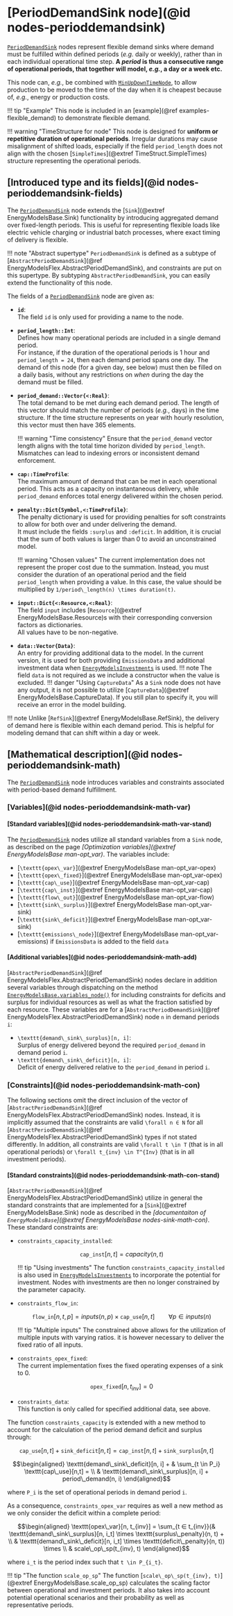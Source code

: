 # [PeriodDemandSink node](@id nodes-perioddemandsink)

[`PeriodDemandSink`](@ref) nodes represent flexible demand sinks where demand must be fulfilled within defined periods (*e.g.* daily or weekly), rather than in each individual operational time step.
**A *period* is thus a consecutive range of operational periods, that together will model, *e.g.*, a day or a week etc.**

This node can, *e.g.*, be combined with [`MinUpDownTimeNode`](@ref), to allow production to be moved to the time of the day when it is cheapest because of, *e.g.*, energy or production costs.

!!! tip "Example"
    This node is included in an [example](@ref examples-flexible_demand) to demonstrate flexible demand.

!!! warning "TimeStructure for node"
    This node is designed for **uniform or repetitive duration of operational periods**.
    Irregular durations may cause misalignment of shifted loads, especially if the field `period_length` does not align with the chosen [`SimpleTimes`](@extref TimeStruct.SimpleTimes) structure representing the operational periods.

## [Introduced type and its fields](@id nodes-perioddemandsink-fields)

The [`PeriodDemandSink`](@ref) node extends the [`Sink`](@extref EnergyModelsBase.Sink) functionality by introducing aggregated demand over fixed-length periods.
This is useful for representing flexible loads like electric vehicle charging or industrial batch processes, where exact timing of delivery is flexible.

!!! note "Abstract supertype"
    `PeriodDemandSink` is defined as a subtype of [`AbstractPeriodDemandSink`](@ref EnergyModelsFlex.AbstractPeriodDemandSink), and constraints are put on this supertype.
    By subtyping `AbstractPeriodDemandSink`, you can easily extend the functionality of this node.

The fields of a [`PeriodDemandSink`](@ref) node are given as:

- **`id`**:\
  The field `id` is only used for providing a name to the node.
- **`period_length::Int`**:\
  Defines how many operational periods are included in a single demand period.\
  For instance, if the duration of the operational periods is 1 hour and `period_length = 24`, then each demand period spans one day.
  The demand of this node (for a given day, see below) must then be filled on a daily basis, without any restrictions on *when* during the day the demand must be filled.

- **`period_demand::Vector{<:Real}`**:\
  The total demand to be met during each demand period. The length of this vector should match the number of periods (*e.g.*, days) in the time structure. If the time structure represents on year with hourly resolution, this vector must then have 365 elements.

  !!! warning "Time consistency"
      Ensure that the `period_demand` vector length aligns with the total time horizon divided by `period_length`. Mismatches can lead to indexing errors or inconsistent demand enforcement.

- **`cap::TimeProfile`**:\
  The maximum amount of demand that can be met in each operational period.
  This acts as a capacity on instantaneous delivery, while `period_demand` enforces total energy delivered within the chosen period.
- **`penalty::Dict{Symbol,<:TimeProfile}`**:\
  The penalty dictionary is used for providing penalties for soft constraints to allow for both over and under delivering the demand.\
  It must include the fields `:surplus` and `:deficit`.
  In addition, it is crucial that the sum of both values is larger than 0 to avoid an unconstrained model.

  !!! warning "Chosen values"
      The current implementation does not represent the proper cost due to the summation.
      Instead, you must consider the duration of an operational period and the field `period_length` when providing a value.
      In this case, the value should be multiplied by ``1/period\_length(n) \times duration(t)``.

- **`input::Dict{<:Resource,<:Real}`**:\
  The field `input` includes [`Resource`](@extref EnergyModelsBase.Resource)s with their corresponding conversion factors as dictionaries.\
  All values have to be non-negative.
- **`data::Vector{Data}`**:\
  An entry for providing additional data to the model.
  In the current version, it is used for both providing `EmissionsData` and additional investment data when [`EnergyModelsInvestments`](https://energymodelsx.github.io/EnergyModelsInvestments.jl/) is used.
  !!! note
      The field `data` is not required as we include a constructor when the value is excluded.
  !!! danger "Using `CaptureData`"
      As a `Sink` node does not have any output, it is not possible to utilize [`CaptureData`](@extref EnergyModelsBase.CaptureData).
      If you still plan to specify it, you will receive an error in the model building.

!!! note
    Unlike [`RefSink`](@extref EnergyModelsBase.RefSink), the delivery of demand here is flexible within each demand period.
    This is helpful for modeling demand that can shift within a day or week.

## [Mathematical description](@id nodes-perioddemandsink-math)

The [`PeriodDemandSink`](@ref) node introduces variables and constraints associated with period-based demand fulfillment.

### [Variables](@id nodes-perioddemandsink-math-var)

#### [Standard variables](@id nodes-perioddemandsink-math-var-stand)

The [`PeriodDemandSink`](@ref) nodes utilize all standard variables from a `Sink` node, as described on the page *[Optimization variables](@extref EnergyModelsBase man-opt_var)*.
The variables include:

- [``\texttt{opex\_var}``](@extref EnergyModelsBase man-opt_var-opex)
- [``\texttt{opex\_fixed}``](@extref EnergyModelsBase man-opt_var-opex)
- [``\texttt{cap\_use}``](@extref EnergyModelsBase man-opt_var-cap)
- [``\texttt{cap\_inst}``](@extref EnergyModelsBase man-opt_var-cap)
- [``\texttt{flow\_out}``](@extref EnergyModelsBase man-opt_var-flow)
- [``\texttt{sink\_surplus}``](@extref EnergyModelsBase man-opt_var-sink)
- [``\texttt{sink\_deficit}``](@extref EnergyModelsBase man-opt_var-sink)
- [``\texttt{emissions\_node}``](@extref EnergyModelsBase man-opt_var-emissions) if `EmissionsData` is added to the field `data`

#### [Additional variables](@id nodes-perioddemandsink-math-add)

[`AbstractPeriodDemandSink`](@ref EnergyModelsFlex.AbstractPeriodDemandSink) nodes declare in addition several variables through dispatching on the method [`EnergyModelsBase.variables_node()`](@ref) for including constraints for deficits and surplus for individual resources as well as what the fraction satisfied by each resource.
These variables are for a [`AbstractPeriodDemandSink`](@ref EnergyModelsFlex.AbstractPeriodDemandSink) node ``n`` in demand periods ``i``:

- ``\texttt{demand\_sink\_surplus}[n, i]``:\
  Surplus of energy delivered beyond the required `period_demand` in demand period `i`.
- ``\texttt{demand\_sink\_deficit}[n, i]``:\
  Deficit of energy delivered relative to the `period_demand` in period `i`.

### [Constraints](@id nodes-perioddemandsink-math-con)

The following sections omit the direct inclusion of the vector of [`AbstractPeriodDemandSink`](@ref EnergyModelsFlex.AbstractPeriodDemandSink) nodes.
Instead, it is implicitly assumed that the constraints are valid ``\forall n ∈ N`` for all [`AbstractPeriodDemandSink`](@ref EnergyModelsFlex.AbstractPeriodDemandSink) types if not stated differently.
In addition, all constraints are valid ``\forall t \in T`` (that is in all operational periods) or ``\forall t_{inv} \in T^{Inv}`` (that is in all investment periods).

#### [Standard constraints](@id nodes-perioddemandsink-math-con-stand)

[`AbstractPeriodDemandSink`](@ref EnergyModelsFlex.AbstractPeriodDemandSink) utilize in general the standard constraints that are implemented for a [`Sink`](@extref EnergyModelsBase.Sink) node as described in the *[documentaiton of `EnergyModelsBase`](@extref EnergyModelsBase nodes-sink-math-con)*.
These standard constraints are:

- `constraints_capacity_installed`:

  ```math
  \texttt{cap\_inst}[n, t] = capacity(n, t)
  ```

  !!! tip "Using investments"
      The function `constraints_capacity_installed` is also used in [`EnergyModelsInvestments`](https://energymodelsx.github.io/EnergyModelsInvestments.jl/) to incorporate the potential for investment.
      Nodes with investments are then no longer constrained by the parameter capacity.

- `constraints_flow_in`:

  ```math
  \texttt{flow\_in}[n, t, p] =
  inputs(n, p) \times \texttt{cap\_use}[n, t]
  \qquad \forall p \in inputs(n)
  ```

  !!! tip "Multiple inputs"
      The constrained above allows for the utilization of multiple inputs with varying ratios.
      it is however necessary to deliver the fixed ratio of all inputs.

- `constraints_opex_fixed`:\
  The current implementation fixes the fixed operating expenses of a sink to 0.

  ```math
  \texttt{opex\_fixed}[n, t_{inv}] = 0
  ```

- `constraints_data`:\
  This function is only called for specified additional data, see above.

The function `constraints_capacity` is extended with a new method to account for the calculation of the period demand deficit and surplus through:

```math
\texttt{cap\_use}[n, t] + \texttt{sink\_deficit}[n, t] = \texttt{cap\_inst}[n, t] + \texttt{sink\_surplus}[n, t]
```

```math
\begin{aligned}
\texttt{demand\_sink\_deficit}[n, i] + & \sum_{t \in P_i} \texttt{​cap\_use}[n,t]   = \\
& \texttt{demand\_sink\_surplus}[n, i] + period\_demand(n, i)
\end{aligned}
```

where ``P_i`` is the set of operational periods in demand period ``i``.

As a consequence, `constraints_opex_var` requires as well a new method as we only consider the deficit within a complete period:

```math
\begin{aligned}
\texttt{opex\_var}[n, t_{inv}] = \sum_{t ∈ t_{inv}}(& \texttt{demand\_sink\_surplus}[n, i_t] \times \texttt{surplus\_penalty}(n, t) + \\
& \texttt{demand\_sink\_deficit}[n, i_t] \times \texttt{deficit\_penalty}(n, t)) \times \\
& scale\_op\_sp(t_{inv}, t)
\end{aligned}
```

where ``i_t`` is the period index such that ``t \in P_{i_t}``.

!!! tip "The function `scale_op_sp`"
    The function [``scale\_op\_sp(t_{inv}, t)``](@extref EnergyModelsBase.scale_op_sp) calculates the scaling factor between operational and investment periods.
    It also takes into account potential operational scenarios and their probability as well as representative periods.
